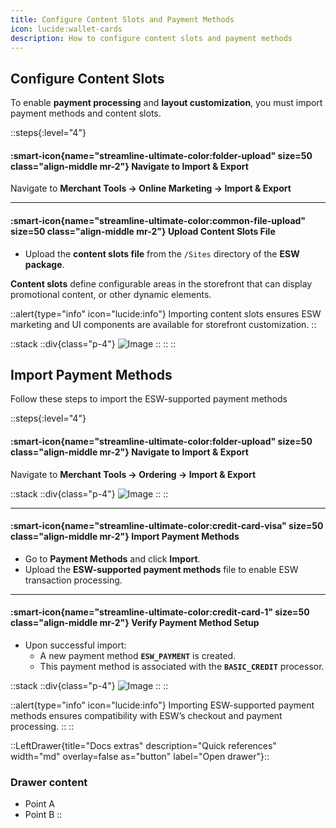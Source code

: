 ```yaml
---
title: Configure Content Slots and Payment Methods
icon: lucide:wallet-cards
description: How to configure content slots and payment methods
---
```



## Configure Content Slots

To enable **payment processing** and **layout customization**, you must import payment methods and content slots.

::steps{:level="4"}

#### :smart-icon{name="streamline-ultimate-color:folder-upload" size=50 class="align-middle mr-2"} Navigate to Import & Export  

Navigate to **Merchant Tools → Online Marketing → Import & Export**

---

#### :smart-icon{name="streamline-ultimate-color:common-file-upload" size=50 class="align-middle mr-2"} Upload Content Slots File  

- Upload the **content slots file** from the `/Sites` directory of the **ESW package**.

**Content slots** define configurable areas in the storefront that can display promotional content, or other dynamic elements.

::alert{type="info" icon="lucide:info"}
Importing content slots ensures ESW marketing and UI components are available for storefront customization.
::


::stack
  ::div{class="p-4"}
  ![Image](/Screenshot2025-08-27095905.png)
  ::
::
::

## Import Payment Methods

Follow these steps to import the ESW-supported payment methods

::steps{:level="4"}

#### :smart-icon{name="streamline-ultimate-color:folder-upload" size=50 class="align-middle mr-2"} Navigate to Import & Export  

Navigate to **Merchant Tools → Ordering → Import & Export**

::stack
  ::div{class="p-4"}
  ![Image](/Screenshot2025-08-27101320.png)
  ::
::

---

#### :smart-icon{name="streamline-ultimate-color:credit-card-visa" size=50 class="align-middle mr-2"} Import Payment Methods  

 - Go to **Payment Methods** and click **Import**.
 - Upload the **ESW-supported payment methods** file to enable ESW transaction processing.

---

#### :smart-icon{name="streamline-ultimate-color:credit-card-1" size=50 class="align-middle mr-2"} Verify Payment Method Setup  

- Upon successful import:
  - A new payment method **`ESW_PAYMENT`** is created.
  - This payment method is associated with the **`BASIC_CREDIT`** processor.

::stack
  ::div{class="p-4"}
  ![Image](/Screenshot2025-08-27101923.png)
  ::
::

::alert{type="info" icon="lucide:info"}
Importing ESW-supported payment methods ensures compatibility with ESW’s checkout and payment processing.
::
::

::LeftDrawer{title="Docs extras" description="Quick references" width="md" overlay=false as="button" label="Open drawer"}::
### Drawer content
- Point A
- Point B
::
